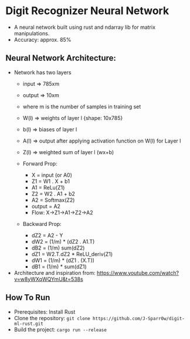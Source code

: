 # Digit Recognizer Neural Network 
* A neural network built using rust and ndarray lib for matrix manipulations. 
* Accuracy: approx. 85%

## Neural Network Architecture:
* Network has two layers
    * input => 785xm
    * output => 10xm
    * where m is the number of samples in training set

    * W(l) => weights of layer l {shape: 10x785}
    * b(l) => biases of layer l
    * A(l) => output after applying activation function on W(l) for Layer l
    * Z(l) => weighted sum of layer l (wx+b)
 
    * Forward Prop:
        * X = input (or A0)
        * Z1 = W1 . X + b1
        * A1 = ReLu(Z1)
        * Z2 = W2 . A1 + b2
        * A2 = Softmax(Z2)
        * output = A2
        * Flow:  X->Z1->A1->Z2->A2
 
    * Backward Prop:
        * dZ2 = A2 - Y
        * dW2 = (1/m) * (dZ2 . A1.T)
        * dB2 = (1/m) sum(dZ2)
        * dZ1 = W2.T.dZ2 * ReLU_deriv(Z1)
        * dW1 = (1/m) * (dZ1 . (X.T))
        * dB1 = (1/m) * sum(dZ1)
* Architecture and inspiration from: https://www.youtube.com/watch?v=w8yWXqWQYmU&t=538s

## How To Run
* Prerequisites: Install Rust
* Clone the repository: ```git clone https://github.com/J-Sparr0w/digit-ml-rust.git```
* Build the project: ```cargo run --release```

